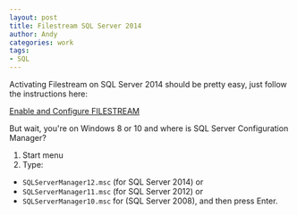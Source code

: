 ```yaml
---
layout: post
title: Filestream SQL Server 2014
author: Andy
categories: work
tags:
- SQL
---
```


Activating Filestream on SQL Server 2014 should be pretty easy, just follow the instructions here:

[Enable and Configure FILESTREAM](https://msdn.microsoft.com/en-us/library/cc645923(v=sql.120).aspx)

But wait, you're on Windows 8 or 10 and where is SQL Server Configuration Manager?

1. Start menu
2. Type:
  - `SQLServerManager12.msc` (for SQL Server 2014) or
  - `SQLServerManager11.msc` (for SQL Server 2012) or
  - `SQLServerManager10.msc` for (SQL Server 2008), and then press Enter.

